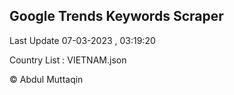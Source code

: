 

## Google Trends Keywords Scraper 
 
Last Update 07-03-2023 , 03:19:20

Country List :
VIETNAM.json



© Abdul Muttaqin 
